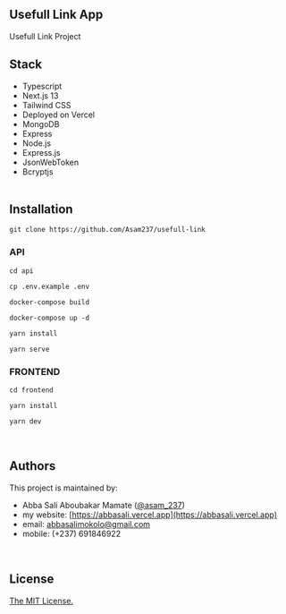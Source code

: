 ## Usefull Link App

Usefull Link Project
<br/>

## Stack

- Typescript
- Next.js 13
- Tailwind CSS
- Deployed on Vercel
- MongoDB
- Express
- Node.js
- Express.js
- JsonWebToken
- Bcryptjs
  <br/>
  <br/>

## Installation

```
git clone https://github.com/Asam237/usefull-link
```

### API

```
cd api

cp .env.example .env

docker-compose build

docker-compose up -d

yarn install

yarn serve
```

### FRONTEND

```
cd frontend

yarn install

yarn dev

```

<br />

## Authors

This project is maintained by:

- Abba Sali Aboubakar Mamate ([@asam_237](https://twitter.com/asam_237))
- my website: [https://abbasali.vercel.app](https://abbasali.vercel.app)
- email: abbasalimokolo@gmail.com
- mobile: (+237) 691846922

<br/>

## License

[The MIT License.](https://opensource.org/licenses/MIT)
